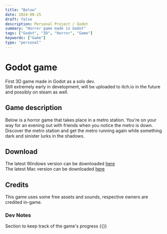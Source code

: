 ```yaml
---
title: "Below"
date: 2024-08-25
draft: false
description: Personal Project / Godot
summary: "Horror game made in Godot"
tags: ["Godot", "3D", "Horror", "Game"]
keywords: ["Game"]
type: "personal"
---
```

# Godot game
First 3D game made in Godot as a solo dev.<br/>
Still extremely early in development, will be uploaded to itch.io in the future and possibly on steam as well.<br/>
## Game description
Below is a horror game that takes place in a metro station. You're on your way for an evening out with friends when you notice the metro is down. Discover the metro station and get the metro running again while something dark and sinister lurks in the shadows.<br/> 
## Download
The latest Windows version can be downloaded [here](/personal/below/below-game/below-windows-1.0.2.zip)<br/>
The latest Mac version can be downloaded [here](/personal/below/below-game/below-mac-1.0.1.zip)<br/>
## Credits
This game uses some free assets and sounds, respective owners are credited in-game.
### Dev Notes
Section to keep track of the game's progress
{{<list limit=10 title=" " where="Type" value="notes">}}